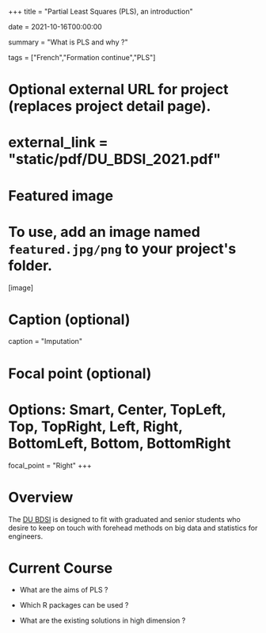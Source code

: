 +++
title = "Partial Least Squares (PLS), an introduction"

date = 2021-10-16T00:00:00

summary = "What is PLS and why ?"

tags = ["French","Formation continue","PLS"]

# Optional external URL for project (replaces project detail page).
# external_link = "static/pdf/DU_BDSI_2021.pdf"

# Featured image
# To use, add an image named `featured.jpg/png` to your project's folder. 
[image]
  # Caption (optional)
  caption = "Imputation"

  # Focal point (optional)
  # Options: Smart, Center, TopLeft, Top, TopRight, Left, Right, BottomLeft, Bottom, BottomRight
  focal_point = "Right"
+++

# Overview

The [DU BDSI](https://ensc.bordeaux-inp.fr/fr/big-data-et-statistique-pour-l-ingenieur) is designed to fit with graduated and senior students who desire to keep on touch with forehead methods on big data and statistics for engineers.
 
# Current Course

   - What are the aims of PLS ?

   - Which R packages can be used ?
   
   - What are the existing solutions in high dimension ?

[<i class="fa fa-file-pdf fa-2x"></i>](/pdf/DU_BDSI_2022______PLS.pdf)